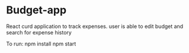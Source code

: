 # Budget-app
React curd application to track expenses. user is able to edit budget and search for expense history



To run:
npm install
npm start

